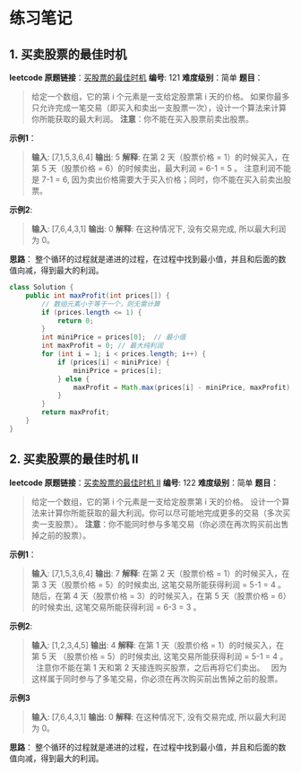 # 练习笔记

## 1. 买卖股票的最佳时机

**leetcode 原题链接**：[买股票的最佳时机](https://leetcode-cn.com/problems/best-time-to-buy-and-sell-stock/)
**编号**: 121
**难度级别**：<span class="easy">简单</span>
**题目**：
> 给定一个数组，它的第 i 个元素是一支给定股票第 i 天的价格。
> 如果你最多只允许完成一笔交易（即买入和卖出一支股票一次），设计一个算法来计算你所能获取的最大利润。
> **注意**：你不能在买入股票前卖出股票。

**示例1**：

> **输入**: [7,1,5,3,6,4]
> **输出**: 5
> **解释**: 在第 2 天（股票价格 = 1）的时候买入，在第 5 天（股票价格 = 6）的时候卖出，最大利润 = 6-1 = 5 。
>     注意利润不能是 7-1 = 6, 因为卖出价格需要大于买入价格；同时，你不能在买入前卖出股票。

**示例2**:

> **输入**: [7,6,4,3,1]
> **输出**: 0
> **解释**: 在这种情况下, 没有交易完成, 所以最大利润为 0。

**思路**：
整个循环的过程就是递进的过程，在过程中找到最小值，并且和后面的数值向减，得到最大的利润。

```java
class Solution {
    public int maxProfit(int prices[]) {
        // 数组元素小于等于一个，则无需计算
        if (prices.length <= 1) {
            return 0;
        }
        int miniPrice = prices[0];  // 最小值
        int maxProfit = 0; // 最大纯利润
        for (int i = 1; i < prices.length; i++) {
            if (prices[i] < miniPrice) {
                miniPrice = prices[i];
            } else {
                maxProfit = Math.max(prices[i] - miniPrice, maxProfit);
            }
        }
        return maxProfit;
    }
}
```

## 2. 买卖股票的最佳时机 II

**leetcode 原题链接**：[买卖股票的最佳时机 II](https://leetcode-cn.com/problems/best-time-to-buy-and-sell-stock-ii/)
**编号**: 122
**难度级别**：<span class="easy">简单</span>
**题目**：
> 给定一个数组，它的第 i 个元素是一支给定股票第 i 天的价格。
> 设计一个算法来计算你所能获取的最大利润。你可以尽可能地完成更多的交易（多次买卖一支股票）。
> **注意**：你不能同时参与多笔交易（你必须在再次购买前出售掉之前的股票）。

**示例1**：

> **输入**: [7,1,5,3,6,4]
> **输出**: 7
> **解释**: 在第 2 天（股票价格 = 1）的时候买入，在第 3 天（股票价格 = 5）的时候卖出, 这笔交易所能获得利润 = 5-1 = 4 。
>      随后，在第 4 天（股票价格 = 3）的时候买入，在第 5 天（股票价格 = 6）的时候卖出, 这笔交易所能获得利润 = 6-3 = 3 。

**示例2**:

> **输入**: [1,2,3,4,5]
> **输出**: 4
> **解释**: 在第 1 天（股票价格 = 1）的时候买入，在第 5 天 （股票价格 = 5）的时候卖出, 这笔交易所能获得利润 = 5-1 = 4 。
>      注意你不能在第 1 天和第 2 天接连购买股票，之后再将它们卖出。
>      因为这样属于同时参与了多笔交易，你必须在再次购买前出售掉之前的股票。

**示例3**
> **输入**: [7,6,4,3,1]
> **输出**: 0
> **解释**: 在这种情况下, 没有交易完成, 所以最大利润为 0。

**思路**：
整个循环的过程就是递进的过程，在过程中找到最小值，并且和后面的数值向减，得到最大的利润。












<style>
.easy {
    color: rgba(var(--green-5-rgb), 1);
}
</style>
